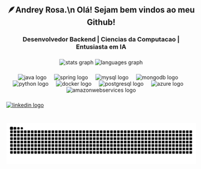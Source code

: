 <h2 align="center"> 🪶Andrey Rosa.\n Olá! Sejam bem vindos ao meu Github!</h2>
<h3 align="center">Desenvolvedor Backend | Ciencias da Computacao | Entusiasta em IA </h3>

###

<div align="center">
  <img src="https://github-readme-stats.vercel.app/api?username=andreyrsy&hide_title=false&hide_rank=false&show_icons=true&include_all_commits=true&count_private=true&disable_animations=false&theme=react&locale=pt-br&hide_border=true" height="150" alt="stats graph"  />
  <img src="https://github-readme-stats.vercel.app/api/top-langs?username=andreyrsy&locale=pt-br&hide_title=false&layout=compact&card_width=320&langs_count=5&theme=react&hide_border=true" height="150" alt="languages graph"  />
</div>

###

<div align="center">
  <img src="https://skillicons.dev/icons?i=java" height="55" alt="java logo"  />
  <img width="12" />
  <img src="https://skillicons.dev/icons?i=spring" height="55" alt="spring logo"  />
  <img width="12" />
  <img src="https://skillicons.dev/icons?i=mysql" height="55" alt="mysql logo"  />
  <img width="12" />
  <img src="https://skillicons.dev/icons?i=mongodb" height="55" alt="mongodb logo"  />
  <img width="12" />
  <img src="https://skillicons.dev/icons?i=py" height="55" alt="python logo"  />
  <img width="12" />
  <img src="https://skillicons.dev/icons?i=docker" height="55" alt="docker logo"  />
  <img width="12" />
  <img src="https://skillicons.dev/icons?i=postgres" height="55" alt="postgresql logo"  />
  <img width="12" />
  <img src="https://skillicons.dev/icons?i=azure" height="55" alt="azure logo"  />
  <img width="12" />
  <img src="https://skillicons.dev/icons?i=aws" height="55" alt="amazonwebservices logo"  />
</div>

###

<div align="left">
  <a href="https://www.linkedin.com/in/andreyrsy/" target="_blank">
    <img src="https://raw.githubusercontent.com/maurodesouza/profile-readme-generator/master/src/assets/icons/social/linkedin/default.svg" width="47" height="35" alt="linkedin logo"  />
  </a>
</div>

###

<br clear="both">

<img src="https://raw.githubusercontent.com/andreyrsy/andreyrsy/output/snake.svg" alt="Snake animation" />

###
